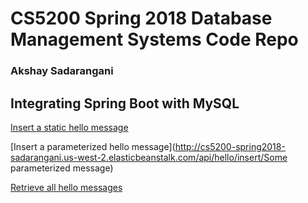 # CS5200 Spring 2018 Database Management Systems Code Repo

### Akshay Sadarangani

## Integrating Spring Boot with MySQL

[Insert a static hello message](http://cs5200-spring2018-sadarangani.us-west-2.elasticbeanstalk.com/api/hello/insert)

[Insert a parameterized hello message](http://cs5200-spring2018-sadarangani.us-west-2.elasticbeanstalk.com/api/hello/insert/Some parameterized message)

[Retrieve all hello messages](http://cs5200-spring2018-sadarangani.us-west-2.elasticbeanstalk.com/api/hello/select/all)

